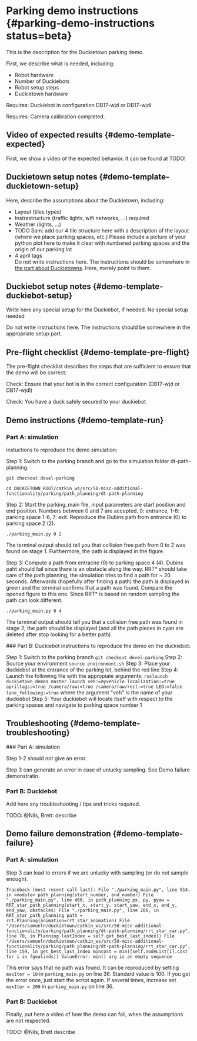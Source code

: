 # Parking demo instructions {#parking-demo-instructions status=beta}

This is the description for the Duckietown parking demo.

First, we describe what is needed, including:

* Robot hardware
* Number of Duckiebots
* Robot setup steps
* Duckietown hardware

<div class='requirements' markdown="1">

Requires: Duckiebot in configuration DB17-wjd or DB17-wjdl

Requires: Camera calibration completed. 

</div>

## Video of expected results {#demo-template-expected}

First, we show a video of the expected behavior. It can be found at TODO!

## Duckietown setup notes {#demo-template-duckietown-setup}

Here, describe the assumptions about the Duckietown, including:

* Layout (tiles types)
* Instrastructure (traffic lights, wifi networks, ...) required
* Weather (lights, ...)
* TODO Sam: add our 4 tile structure here with a description of the layout (where we place parking spaces, etc.) Please include a picture of your python plot here to make it clear with numbered parking spaces and the origin of our parking lot
* 4 april tags	
Do not write instructions here. The instructions should be somewhere in [the part about Duckietowns](#duckietowns). Here, merely point to them.


## Duckiebot setup notes {#demo-template-duckiebot-setup}

Write here any special setup for the Duckiebot, if needed.
No special setup needed

Do not write instructions here. The instructions should be somewhere in the appropriate setup part.


## Pre-flight checklist {#demo-template-pre-flight}

The pre-flight checklist describes the steps that are sufficient to
ensure that the demo will be correct:

Check: Ensure that your bot is in the correct configuration (DB17-wjd or DB17-wjdl)

Check: You have a duck safely secured to your duckiebot

## Demo instructions {#demo-template-run}
### Part A: simulation
instuctions to reproduce the demo simulation:

Step 1: Switch to the parking branch and go to the simulation folder dt-path-planning.

`git checkout devel-parking`

`cd DUCKIETOWN_ROOT/catkin_ws/src/50-misc-additional-functionality/parking/path_planning/dt-path-planning`

Step 2: Start the parking_main file, input parameters are start position and end position. Numbers between 0 and 7 are accepted. 0: entrance, 1-6: parking space 1-6, 7: exit. Reproduce the Dubins path from entrance (0) to parking space 2 (2). 

`./parking_main.py 0 2`

The terminal output should tell you that collision free path from 0 to 2 was found on stage 1. Furthermore, the path is displayed in the figure.

Step 3: Compute a path from entracne (0) to parking space 4 (4). Dubins paht should fail since there is an obstacle along the way. RRT* should take care of the path planning, the simulation tries to find a path for ~ 20 seconds. Afterwards (hopefully after finding a path) the path is displayed in green and the terminal confirms that a path was found. Compare the opened figure to this one. Since RRT* is based on random sampling the path can look different. 

`./parking_main.py 0 4`

The terminal output should tell you that a collision free path was found in stage 2, the path should be displayed (and all the path pieces in cyan are deleted after stop looking for a better path) 


### Part B: Duckiebot
instructions to reproduce the demo on the duckiebot:

Step 1: Switch to the parking branch 
`git checkout devel-parking`
Step 2: Source your environment
`source environment.sh`
Step 3: Place your duckiebot at the entrance of the parking lot, behind the red line
Step 4: Launch the following file with the appropiate arguments:
`roslaunch duckietown_demos master.launch veh:=myvehicle localization:=true apriltags:=true /camera/raw:=true /camera/raw/rect:=true LED:=false lane_following:=true` where the argument "veh" is the name of your duckiebot
Step 5: Your duckiebot will locate itself with respect to the parking spaces and navigate to parking space number 1

## Troubleshooting {#demo-template-troubleshooting}

### Part A: simulation 

Step 1-2 should not give an error. 

Step 3 can generate an error in case of unlucky sampling. See Demo failure demonstratin.

### Part B: Duckiebot

Add here any troubleshooting / tips and tricks required.

TODO: @Nils, Brett: describe 

## Demo failure demonstration {#demo-template-failure}

### Part A: simulation
Step 3 can lead to errors if we are unlucky with sampling (or do not sample enough).

`Traceback (most recent call last):
  File "./parking_main.py", line 514, in <module>
    path_planning(start_number, end_number)
  File "./parking_main.py", line 466, in path_planning
    px, py, pyaw = RRT_star_path_planning(start_x, start_y, start_yaw, end_x, end_y, end_yaw, obstacles)
  File "./parking_main.py", line 286, in RRT_star_path_planning
    path = rrt.Planning(animation=rrt_star_animation)
  File "/Users/samueln/duckietown/catkin_ws/src/50-misc-additional-functionality/parking/path_planning/dt-path-planning/rrt_star_car.py", line 70, in Planning
    lastIndex = self.get_best_last_index()
  File "/Users/samueln/duckietown/catkin_ws/src/50-misc-additional-functionality/parking/path_planning/dt-path-planning/rrt_star_car.py", line 159, in get_best_last_index
    mincost = min([self.nodeList[i].cost for i in fgoalinds])
ValueError: min() arg is an empty sequence`

This error says that no path was found. It can be reproduced by setting `maxIter = 10` in `parking_main.py` on line 36. Standard value is 100. If you get the error once, just start the script again. If several times, increase set `maxIter = 200` in `parking_main.py` on line 36.


### Part B: Duckiebot
Finally, put here a video of how the demo can fail, when the assumptions are not respected.

TODO: @Nils, Brett describe
